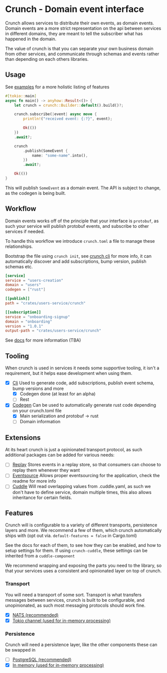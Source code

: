 # Crunch - Domain event interface

Crunch allows services to distribute their own events, as domain events. Domain events are a more strict representation on the api between services in different domains, they are meant to tell the subscriber what has happened in the domain.

The value of crunch is that you can separate your own business domain from other services, and communicate through schemas and events rather than depending on each others libraries.

## Usage

See [examples](examples/) for a more holistic listing of features

```rust
#[tokio::main]
async fn main() -> anyhow::Result<()> {
    let crunch = crunch::Builder::default().build()?;

    crunch.subscribe(|event| async move {
        println!("received event: {:?}", event);

        Ok(())
    })
    .await?;

    crunch
        .publish(SomeEvent {
            name: "some-name".into(),
        })
        .await?;

    Ok(())
}
```

This will publish `SomeEvent` as a domain event. The API is subject to change, as the codegen is being built.

## Workflow

Domain events works off of the principle that your interface is `protobuf`, as such your service will publish protobuf events, and subscribe to other services if needed.

To handle this workflow we introduce `crunch.toml` a file to manage these relationships.

Bootstrap the file using `crunch init`, see [crunch cli](crates/crunch-cli) for more info, it can automatically discover and add subscriptions, bump version, publish schemas etc.

```toml
[service]
service = "users-creation"
domain = "users"
codegen = ["rust"]

[[publish]]	
path = "crates/users-service/crunch"

[[subscription]]
service = "onboarding-signup"
domain = "onboarding"
version = "1.0.1"
output-path = "crates/users-service/crunch"
```

See [docs](docs/index.md) for more information (TBA)

## Tooling

When crunch is used in services it needs some supportive tooling, it isn't a requirement, but it helps ease development when using them.

- [x] [Cli](crates/crunch-cli) Used to generate code, add subscriptions, publish event schema, bump versions and more
  - [x] Codegen done (at least for an alpha)
  - [ ] Rest
- [x] [Codegen](crates/crunch-codegen) Can be used to automatically generate rust code depending on your crunch.toml file
  - [x] Main serialization and protobuf -> rust
  - [ ] Domain information

## Extensions

At its heart crunch is just a opinionated transport protocol, as such additional packages can be added for various needs:

- [ ] [Replay](crates/crunch-replay) Stores events in a replay store, so that consumers can choose to replay them whenever they want
- [ ] [Eventsource](crates/crunch-eventsource) Allows proper eventsourcing for the application, check the readme for more info
- [ ] [Cuddle](crates/crunch-cuddle) Will read overlapping values from .cuddle.yaml, as such we don't have to define service, domain multiple times, this also allows inheritance for certain fields. 

## Features

Crunch will is configurable to a variety of different transports, persistence layers and more. We recommend a few of them, which crunch automatically ships with (opt out via. `default-features = false` in Cargo.toml)

See the docs for each of them, to see how they can be enabled, and how to setup settings for them. If using `crunch-cuddle`, these settings can be inherited from a `cuddle-component`

We recommend wrapping and exposing the parts you need to the library, so that your services uses a consistent and opinionated layer on top of crunch.

### Transport

You will need a transport of some sort. Transport is what transfers messages between services, crunch is built to be configurable, and unopinionated, as such most messaging protocols should work fine. 

- [x] [NATS (recommended)](crates/crunch-transport-nats)
- [x] [Tokio channel (used for in-memory processing)](crates/crunch-transport-tokio-channel)

### Persistence

Crunch will need a persistence layer, like the other components these can be swapped in

- [ ] [PostgreSQL (recommended)](crates/crunch-postgres)
- [x] [In memory (used for in-memory processing)](crates/crunch-in-memory)
